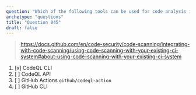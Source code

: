 ```yaml
---
question: "Which of the following tools can be used for code analysis in a third-party CI system to upload results to GitHub?"
archetype: "questions"
title: "Question 045"
draft: false
---
```


> https://docs.github.com/en/code-security/code-scanning/integrating-with-code-scanning/using-code-scanning-with-your-existing-ci-system#about-using-code-scanning-with-your-existing-ci-system
1. [x] CodeQL CLI
1. [ ] CodeQL API
1. [ ] GitHub Actions `github/codeql-action`
1. [ ] GitHub CLI
